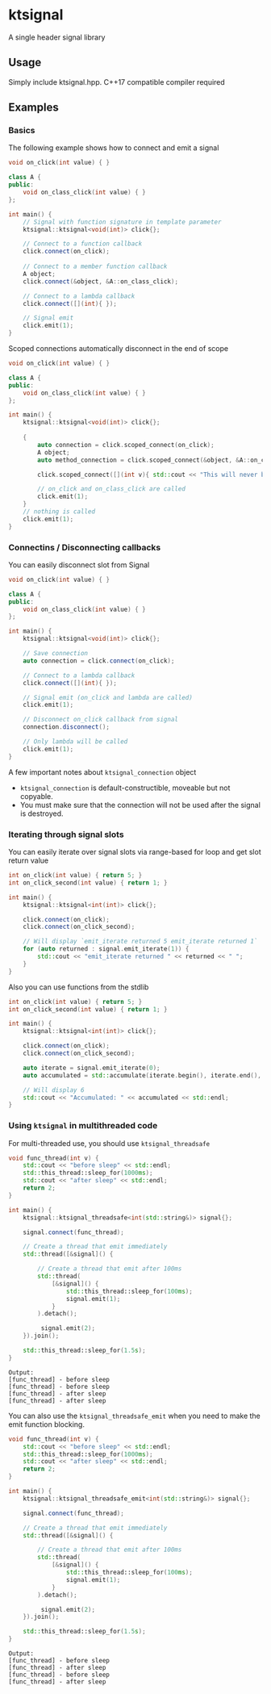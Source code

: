 # ktsignal

A single header signal library

## Usage

Simply include ktsignal.hpp. C++17 compatible compiler required

## Examples

### Basics

The following example shows how to connect and emit a signal

```cpp
void on_click(int value) { }

class A {
public:
    void on_class_click(int value) { }
};

int main() {
    // Signal with function signature in template parameter
    ktsignal::ktsignal<void(int)> click{};

    // Connect to a function callback
    click.connect(on_click);
    
    // Connect to a member function callback
    A object;
    click.connect(&object, &A::on_class_click);

    // Connect to a lambda callback
    click.connect([](int){ });

    // Signal emit
    click.emit(1);
}
```

Scoped connections automatically disconnect in the end of scope

```cpp
void on_click(int value) { }

class A {
public:
    void on_class_click(int value) { }
};

int main() {
    ktsignal::ktsignal<void(int)> click{};
    
    {
        auto connection = click.scoped_connect(on_click);
        A object;
        auto method_connection = click.scoped_connect(&object, &A::on_class_click);

        click.scoped_connect([](int v){ std::cout << "This will never be printed" << std::endl; });

        // on_click and on_class_click are called
        click.emit(1);
    }
    // nothing is called
    click.emit(1);
}
```

### Connectins / Disconnecting callbacks

You can easily disconnect slot from Signal

```cpp
void on_click(int value) { }

class A {
public:
    void on_class_click(int value) { }
};

int main() {
    ktsignal::ktsignal<void(int)> click{};

    // Save connection
    auto connection = click.connect(on_click);

    // Connect to a lambda callback
    click.connect([](int){ });

    // Signal emit (on_click and lambda are called)
    click.emit(1);

    // Disconnect on_click callback from signal
    connection.disconnect();

    // Only lambda will be called
    click.emit(1);
}
```

A few important notes about `ktsignal_connection` object
- `ktsignal_connection` is default-constructible, moveable but not copyable.
- You must make sure that the connection will not be used after the signal is destroyed.

### Iterating through signal slots

You can easily iterate over signal slots via range-based for loop and get slot return value

```cpp
int on_click(int value) { return 5; }
int on_click_second(int value) { return 1; }

int main() {
    ktsignal::ktsignal<int(int)> click{};

    click.connect(on_click);
    click.connect(on_click_second);

    // Will display `emit_iterate returned 5 emit_iterate returned 1`
    for (auto returned : signal.emit_iterate(1)) {
        std::cout << "emit_iterate returned " << returned << " ";
    }
}
```

Also you can use functions from the stdlib

```cpp
int on_click(int value) { return 5; }
int on_click_second(int value) { return 1; }

int main() {
    ktsignal::ktsignal<int(int)> click{};

    click.connect(on_click);
    click.connect(on_click_second);

    auto iterate = signal.emit_iterate(0);
    auto accumulated = std::accumulate(iterate.begin(), iterate.end(), 0);

    // Will display 6
    std::cout << "Accumulated: " << accumulated << std::endl;
}
```

### Using `ktsignal` in multithreaded code

For multi-threaded use, you should use `ktsignal_threadsafe`

```cpp
void func_thread(int v) {
    std::cout << "before sleep" << std::endl;
    std::this_thread::sleep_for(1000ms);
    std::cout << "after sleep" << std::endl;
    return 2;
}

int main() {
    ktsignal::ktsignal_threadsafe<int(std::string&)> signal{};

    signal.connect(func_thread);

    // Create a thread that emit immediately
    std::thread([&signal]() {

        // Create a thread that emit after 100ms
        std::thread(
            [&signal]() {
                std::this_thread::sleep_for(100ms);
                signal.emit(1);
            }
        ).detach();

         signal.emit(2);
    }).join();

    std::this_thread::sleep_for(1.5s);
}
```

```
Output:
[func_thread] - before sleep
[func_thread] - before sleep
[func_thread] - after sleep
[func_thread] - after sleep
```

You can also use the `ktsignal_threadsafe_emit` when you need to make the emit function blocking.

```cpp
void func_thread(int v) {
    std::cout << "before sleep" << std::endl;
    std::this_thread::sleep_for(1000ms);
    std::cout << "after sleep" << std::endl;
    return 2;
}

int main() {
    ktsignal::ktsignal_threadsafe_emit<int(std::string&)> signal{};

    signal.connect(func_thread);

    // Create a thread that emit immediately
    std::thread([&signal]() {

        // Create a thread that emit after 100ms
        std::thread(
            [&signal]() {
                std::this_thread::sleep_for(100ms);
                signal.emit(1);
            }
        ).detach();

         signal.emit(2);
    }).join();

    std::this_thread::sleep_for(1.5s);
}
```

```
Output:
[func_thread] - before sleep
[func_thread] - after sleep
[func_thread] - before sleep
[func_thread] - after sleep
```